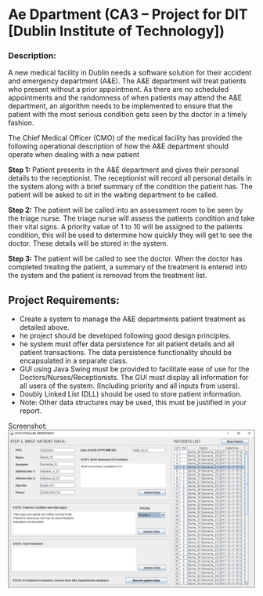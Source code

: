 # Ae Dpartment (CA3 – Project for DIT [Dublin Institute of Technology])

### Description:
A new medical facility in Dublin needs a software solution for their accident and emergency
department (A&E). The A&E department will treat patients who present without a prior
appointment. As there are no scheduled appointments and the randomness of when patients may
attend the A&E department, an algorithm needs to be implemented to ensure that the patient with
the most serious condition gets seen by the doctor in a timely fashion.

The Chief Medical Officer (CMO) of the medical facility has provided the following operational
description of how the A&E department should operate when dealing with a new patient

**Step 1:** Patient presents in the A&E department and gives their personal details to the receptionist.
The receptionist will record all personal details in the system along with a brief summary of
the condition the patient has. The patient will be asked to sit in the waiting department to be
called.

**Step 2:** The patient will be called into an assessment room to be seen by the triage nurse. The triage
nurse will assess the patients condition and take their vital signs. A priority value of 1 to 10
will be assigned to the patients condition, this will be used to determine how quickly they
will get to see the doctor. These details will be stored in the system.

**Step 3:** The patient will be called to see the doctor. When the doctor has completed treating the
patient, a summary of the treatment is entered into the system and the patient is removed
from the treatment list.


## Project Requirements:

  - Create a system to manage the A&E departments patient treatment as detailed above.
  - he project should be developed following good design principles.
  - he system must offer data persistence for all patient details and all patient transactions. The
data persistence functionality should be encapsulated in a separate class.
  -  GUI using Java Swing must be provided to facilitate ease of use for the
Doctors/Nurses/Receptionists. The GUI must display all information for all users of the
system. (Including priority and all inputs from users).
  -  Doubly Linked List (DLL) should be used to store patient information.
  -  Note: Other data structures may be used, this must be justified in your report.


Screenshot:
![N](img/capture.png)
